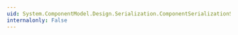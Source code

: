 ```yaml
---
uid: System.ComponentModel.Design.Serialization.ComponentSerializationService
internalonly: False
---
```

